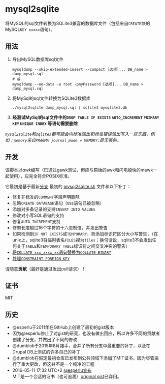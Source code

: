 # mysql2sqlite

将MySQL的sql文件转换为SQLite3兼容的数据库文件（包括来自`CREATE`块的MySQL`KEY xxxxx`语句）。

## 用法

1. 导出MySQL数据库sql文件

    ~~~~
    mysqldump --skip-extended-insert --compact [选项]... DB_name > dump_mysql.sql  
    # 或
    mysqldump --no-data -u root -pmyPassword [选项]... DB_name > dump_mysql.sql
    ~~~~

1. 将MySql的sql文件转换为SQLite3数据库

    ~~~~
    ./mysql2sqlite dump_mysql.sql | sqlite3 mysqlite3.db
    ~~~~
   
1. **经测试MySql的sql文件中的`DROP TABLE IF EXISTS` `AUTO_INCREMENT` `PRIMARY KEY` `UNIQUE INDEX` 等语句需要删除**

*`mysql2sqlite`和`sqlite3`都可能会向标准输出和标准错误输出写入一些东西，例如：`memory`来自`PRAGMA journal_mode = MEMORY;`是无害的。*

## 开发

该脚本以*awk*编写（已通过gawk测试，但应与原始的awk和闪电般快的mawk一起使用），应完全符合POSIX标准。

它最初是基于最新[分支](https://gist.github.com/bign8/9055981/05e65fd90c469c5eaa730823910c0c5f9de40ab4) 最初的 [mysql2sqlite.sh](https://gist.github.com/esperlu/943776/be469f0a0ab8962350f3c5ebe8459218b915f817) 文件和以下补丁：

* 修复非标准的`COMMENT`字段声明删除
* 忽略`CREATE DATABASE`语句（`USE`语句已被忽略）
* 添加对多条记录的支持`INSERT INTO VALUES`
* 修改对小写SQL语句的支持
* 修复`AUTO_INCREMENT`支持
* 修剪长度超过16个字符的十六进制值，并发出警告
* 如果检测到`IF NOT EXISTS`或`TEMPORARY`，则添加标识符区分大小写警告，（在unix上，sqlite3将临时表名`FILES`视为`files`；换句话说，sqlite3不会发出任何关于`TABLE`和`TEMPORARY TABLE`标识符之间交叉冲突的警告）
* [将`COLLATE xxx_xxxx_xx`语句替换为`COLLATE BINARY`](https://gist.github.com/4levels/0d5da65bf9d70479fbe3/d0ac3d295dc5e2f72411ad06c07a22931368a1b7)
* [处理`CONSTRAINT FOREIGN KEY`](https://gist.github.com/BastienDurel/7f413d13d7b858aef31c/922be110d011b9da340ae545372214b597ad7b84)

请随意**贡献**（最好是通过发出pull请求）！

## 证书

MIT

## 历史

* @esperlu于2011年在GitHub上创建了最初的gist版本
* 因为@esperlu停止了对gist的研究，也没有做出回应，所以许多不同的贡献者创建了分支，并做出了不同的修改
* @dumblob于2015年8月接手，合并了所有分支中最重要的补丁，以及在Drupal DB上测试的许多自己的补丁
* @dumblob在假定最初仓库已发布到公共领域下添加了MIT证书，因为尽管进行了重大更改，但这并不是一个纯净的工程
* 2016-05-11 17:32 UTC+2 [@esperlu宣布](https://github.com/dumblob/mysql2sqlite/issues/2 ) MIT是一个合适的证书（也可追溯）[original gist](https://gist.github.com/esperlu/943776 )已弃用。
